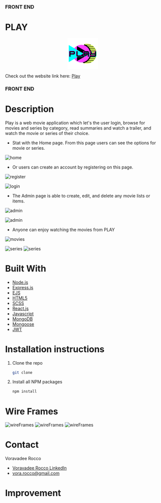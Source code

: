 ### FRONT END
# PLAY

<img style="display: block;
  margin-left: auto;
  margin-right: auto;" src="public/images/play_logo.png" alt="Logo" width="100" height="100" >

Check out the website link here: [Play]()

### FRONT END
# Description 
Play is a web movie application which let's the user login, browse for movies and series by category, read summaries and watch a trailer, and watch the movie or series of their choice.

* Stat with the Home page. From this page users can see the options for movie or series.

![home]()

* Or users can create an account by registering on this page.

![register]()

![login]()

* The Admin page is able to create, edit, and delete any movie lists or items.

![admin]()

![admin]()

* Anyone can enjoy watching the movies from PLAY 

![movies]()

![series]()
![series]()

# Built With
* [Node.js](https://nodejs.org/)
* [Express.js](https://expressjs.org/)
* [EJS](https://ejs.co/)
* [HTML5](https://svelte.dev/)
* [SCSS](https://sass-lang.com/)
* [React.js](https://reactjs.org)
* [Javascript](https://developer.mozilla.org/en-US/docs/Web/JavaScript)
* [MongoDB](https://www.mongodb.com)
* [Mongoose](https://mongoosejs.com)
* [JWT](https://jwt.io/)



# Installation instructions
1. Clone the repo
   ```sh
   git clone 
   ```
2. Install all NPM packages
   ```sh
   npm install

# Wire Frames
![wireFrames]()
![wireFrames]()
![wireFrames]()

# Contact

Voravadee Rocco 
* [Voravadee Rocco LinkedIn](https://www.linkedin.com/in/voravadee-rocco/) 
* vora.rocco@gmail.com

# Improvement